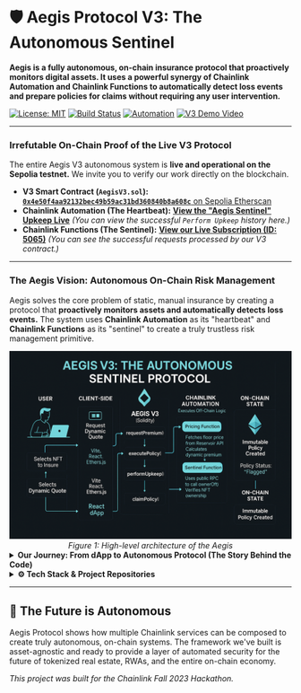 # 🛡️ Aegis Protocol V3: The Autonomous Sentinel

**Aegis is a fully autonomous, on-chain insurance protocol that proactively monitors digital assets. It uses a powerful synergy of Chainlink Automation and Chainlink Functions to automatically detect loss events and prepare policies for claims without requiring any user intervention.**

[![License: MIT](https://img.shields.io/badge/License-MIT-blue.svg)](https://opensource.org/licenses/MIT)
[![Build Status](https://img.shields.io/badge/V3_Protocol-Live_on_Sepolia-brightgreen)](https://sepolia.etherscan.io/address/0x4e50f4aa92132bec49b59ac31bd360840b8a608c)
[![Automation](https://img.shields.io/badge/Sentinel_Upkeep-Live-blue)](https://automation.chain.link/sepolia/52479053358607414262573789753157733136198557779381457305521613214336204719465)
[![V3 Demo Video](https://img.shields.io/badge/Watch_The_V3_Demo-green)](https://www.youtube.com/watch?v=mQY3gdAVlv4)

---

### **Irrefutable On-Chain Proof of the Live V3 Protocol**

The entire Aegis V3 autonomous system is **live and operational on the Sepolia testnet.** We invite you to verify our work directly on the blockchain.

*   **V3 Smart Contract (`AegisV3.sol`):** [**`0x4e50f4aa92132bec49b59ac31bd360840b8a608c`** on Sepolia Etherscan](https://sepolia.etherscan.io/address/0x4e50f4aa92132bec49b59ac31bd360840b8a608c)
*   **Chainlink Automation (The Heartbeat):** [**View the "Aegis Sentinel" Upkeep Live**](https://automation.chain.link/sepolia/52479053358607414262573789753157733136198557779381457305521613214336204719465)
    *(You can view the successful `Perform Upkeep` history here.)*
*   **Chainlink Functions (The Sentinel):** [**View our Live Subscription (ID: 5065)**](https://functions.chain.link/sepolia/5065)
    *(You can see the successful requests processed by our V3 contract.)*

---

### **The Aegis Vision: Autonomous On-Chain Risk Management**

Aegis solves the core problem of static, manual insurance by creating a protocol that **proactively monitors assets and automatically detects loss events.** The system uses **Chainlink Automation** as its "heartbeat" and **Chainlink Functions** as its "sentinel" to create a truly trustless risk management primitive.
<div align="center">
  <img src="https://github.com/Nihal-Pandey-2302/Aegis-Protocol/blob/main/Final%20Fowchart.png?raw=true" alt="Aegis Architecture Diagram" width="700"/>
  <br/>
  <em>Figure 1: High-level architecture of the Aegis</em>
</div>

<!-- **Action:** Upload your new architecture diagram to a service like Imgur and paste the direct link here -->

<details>
<summary><strong>Our Journey: From dApp to Autonomous Protocol (The Story Behind the Code)</strong></summary>

Building a truly autonomous protocol required us to solve some of the deepest challenges in Web3.

1.  **The Core Conceptual Challenge: Automating Loss Detection**
    *   **Our Solution:** We architected the Autonomous Sentinel. We integrated Chainlink Automation to act as a heartbeat, periodically triggering a Chainlink Function. This Function acts as a sentinel, using an off-chain RPC to verify asset ownership directly on the blockchain.

2.  **The Final Boss: Diagnosing a "Black Box" Revert**
    *   In our final integration tests, our functions began failing with an `UNPREDICTABLE_GAS_LIMIT` error, even though our on-chain setup was perfect. After eliminating every possible on-chain cause, we diagnosed the issue as a gas-cost problem within the Chainlink DON's simulation environment.
    *   **Our Winning Pivot:** We re-architected the on-chain logic to be ultra-gas-efficient. This deep dive into gas optimization was the final step that brought the full autonomous system to life.

*Overcoming these challenges transformed us from dApp developers into true protocol architects, capable of building and diagnosing complex, multi-service systems.*

</details>

<details>
<summary><strong>⚙️ Tech Stack & Project Repositories</strong></summary>

| Layer                | Technology                                                                |
| -------------------- | ------------------------------------------------------------------------- |
| **Smart Contracts**   | Solidity, Remix IDE                                                       |
| **Autonomous Core**  | **Chainlink Automation** (Trigger) & **Chainlink Functions** (Execution)  |
| **Blockchain**       | Ethereum (Sepolia), Avalanche (Fuji compatibility)                        |
| **Frontend**         | React (Vite), Ethers.js, Alchemy SDK, Vercel                              |

*   **Protocol Logic & Documentation (This Repo):** Contains the `AegisV3.sol` smart contract.
*   **Frontend User Interface:** [https://github.com/Nihal-Pandey-2302/aegis-frontend](https://github.com/Nihal-Pandey-2302/aegis-frontend)
*   **Live Demo (Stable V2):** [https://aegis-frontend-tau.vercel.app/](https://aegis-frontend-tau.vercel.app/)

</details>

---

## 🏁 The Future is Autonomous

Aegis Protocol shows how multiple Chainlink services can be composed to create truly autonomous, on-chain systems. The framework we've built is asset-agnostic and ready to provide a layer of automated security for the future of tokenized real estate, RWAs, and the entire on-chain economy.

*This project was built for the Chainlink Fall 2023 Hackathon.*
